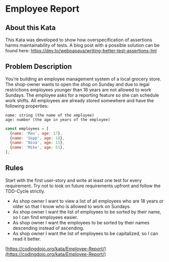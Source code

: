 # Employee Report

## About this Kata

This Kata was developed to show how overspecification of assertions harms maintainability of tests.
A blog post with a possible solution can be found
here: https://dev.to/webpapaya/writing-better-test-assertions-lml

## Problem Description

You’re building an employee management system of a local grocery store. The shop-owner wants to open
the shop on Sunday and due to legal restrictions employees younger than 18 years are not allowed to
work Sundays. The employee asks for a reporting feature so she can schedule work shifts. All
employees are already stored somewhere and have the following properties:

```
name: string (the name of the employee)
age: number (the age in years of the employee)
```

```js
const employees = [
  {name: 'Max', age: 17},
  {name: 'Sepp', age: 18},
  {name: 'Nina', age: 15},
  {name: 'Mike', age: 51},
];
```

## Rules

Start with the first user-story and write at least one test for every requirement. Try not to look
on future requirements upfront and follow the TDD-Cycle strictly.

- As shop owner I want to view a list of all employees who are 18 years or older so that I know who
  is allowed to work on Sundays.
- As shop owner I want the list of employees to be sorted by their name, so I can find employees
  easier.
- As shop owner I want the employees to be sorted by their names descending instead of ascending.
- As shop owner I want the list of employees to be capitalized, so I can read it better.

[https://codingdojo.org/kata/Employee-Report/](https://codingdojo.org/kata/Employee-Report/)
